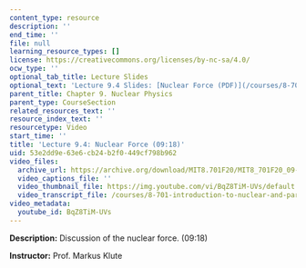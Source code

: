 ```yaml
---
content_type: resource
description: ''
end_time: ''
file: null
learning_resource_types: []
license: https://creativecommons.org/licenses/by-nc-sa/4.0/
ocw_type: ''
optional_tab_title: Lecture Slides
optional_text: 'Lecture 9.4 Slides: [Nuclear Force (PDF)](/courses/8-701-introduction-to-nuclear-and-particle-physics-fall-2020/resources/mit8_701f20_lec9-4)'
parent_title: Chapter 9. Nuclear Physics
parent_type: CourseSection
related_resources_text: ''
resource_index_text: ''
resourcetype: Video
start_time: ''
title: 'Lecture 9.4: Nuclear Force (09:18)'
uid: 53e2dd9e-63e6-cb24-b2f0-449cf798b962
video_files:
  archive_url: https://archive.org/download/MIT8.701F20/MIT8_701F20_09-04_force_300k.mp4
  video_captions_file: ''
  video_thumbnail_file: https://img.youtube.com/vi/BqZ8TiM-UVs/default.jpg
  video_transcript_file: /courses/8-701-introduction-to-nuclear-and-particle-physics-fall-2020/774bc6f35ed9e86ea95c501869a798c1_BqZ8TiM-UVs.pdf
video_metadata:
  youtube_id: BqZ8TiM-UVs
---
```


**Description:** Discussion of the nuclear force. (09:18)

**Instructor:** Prof. Markus Klute

